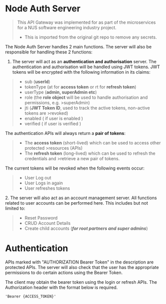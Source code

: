 # Node Auth Server

> This API Gateway was implemented for as part of the microservices for a NUS software engineering industry project.
> - This is imported from the original git repo to remove any secrets.

The Node Auth Server handles 2 main functions. The server will also be responsible for handling these 2 functions:

1. The server will act as an **authentication and authorisation** server. The authentication and authorisation will be handled using JWT tokens. JWT tokens will be encrypted with the following information in its claims:

>- sub (**userId**)
>- tokenType (at for **access token** or rt for **refresh token**)
>- userType (**admin, superAdmin etc**)
>- role (the **role object** will be used to handle authorisation and permissions, e.g. >superAdmin)
>- jti (**JWT Token ID**, used to track the active tokens, non-active tokens are >revoked)
>- enabled ( if user is enabled )
>- verified ( if user is verified )

The authentication APIs will always return a **pair of tokens**:

>- The **access token** (short-lived) which can be used to access other protected >resources (APIs)
>- The **refresh token** (long-lived) which can be used to refresh the credentials and >retrieve a new pair of tokens.

The current tokens will be revoked when the following events occur:

>- User Log out
>- User Logs in again
>- User refreshes tokens  


2\. The server will also act as an account management server. All functions related to user accounts can be performed here. This includes but not limited to:

>- Reset Password
>- CRUD Account Details
>- Create child accounts (***for root partners and super admins***)

# Authentication

APIs marked with "AUTHORIZATION Bearer Token" in the description are protected APIs. The server will also check that the user has the appropriate permissions to do certain actions using the Bearer Token. 

The client may obtain the bearer token using the login or refresh APIs. The Authorization header with the format below is required.

~~~
'Bearer {ACCESS_TOKEN}'
~~~
